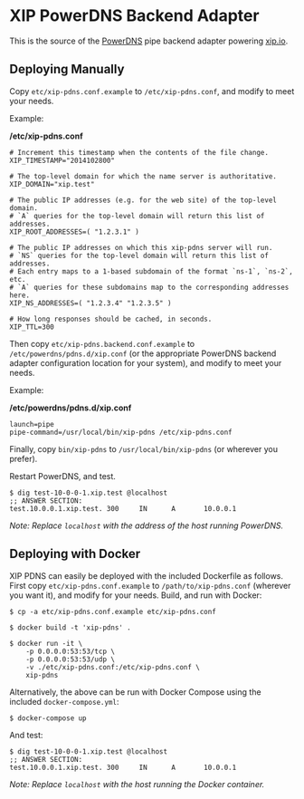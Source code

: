 # XIP PowerDNS Backend Adapter

This is the source of the [PowerDNS](http://powerdns.com/) pipe backend 
adapter powering [xip.io](http://xip.io/).

## Deploying Manually

Copy `etc/xip-pdns.conf.example` to `/etc/xip-pdns.conf`, and modify to meet 
your needs.  

Example: 

**/etc/xip-pdns.conf**

```
# Increment this timestamp when the contents of the file change.
XIP_TIMESTAMP="2014102800"

# The top-level domain for which the name server is authoritative.
XIP_DOMAIN="xip.test"

# The public IP addresses (e.g. for the web site) of the top-level domain.
# `A` queries for the top-level domain will return this list of addresses.
XIP_ROOT_ADDRESSES=( "1.2.3.1" )

# The public IP addresses on which this xip-pdns server will run.
# `NS` queries for the top-level domain will return this list of addresses.
# Each entry maps to a 1-based subdomain of the format `ns-1`, `ns-2`, etc.
# `A` queries for these subdomains map to the corresponding addresses here.
XIP_NS_ADDRESSES=( "1.2.3.4" "1.2.3.5" )

# How long responses should be cached, in seconds.
XIP_TTL=300
```

Then copy `etc/xip-pdns.backend.conf.example` to 
`/etc/powerdns/pdns.d/xip.conf` (or the appropriate PowerDNS backend adapter 
configuration location for your system), and modify to meet your needs.

Example: 

**/etc/powerdns/pdns.d/xip.conf**

```
launch=pipe
pipe-command=/usr/local/bin/xip-pdns /etc/xip-pdns.conf
```

Finally, copy `bin/xip-pdns` to `/usr/local/bin/xip-pdns` (or wherever you 
prefer).

Restart PowerDNS, and test.

```
$ dig test-10-0-0-1.xip.test @localhost
;; ANSWER SECTION:
test.10.0.0.1.xip.test. 300     IN      A       10.0.0.1
```

*Note: Replace `localhost` with the address of the host running PowerDNS.*

## Deploying with Docker

XIP PDNS can easily be deployed with the included Dockerfile as follows.  
First copy `etc/xip-pdns.conf.example` to `/path/to/xip-pdns.conf` (wherever 
you want it), and modify for your needs.   Build, and run with Docker:

```
$ cp -a etc/xip-pdns.conf.example etc/xip-pdns.conf

$ docker build -t 'xip-pdns' .

$ docker run -it \
    -p 0.0.0.0:53:53/tcp \
    -p 0.0.0.0:53:53/udp \
    -v ./etc/xip-pdns.conf:/etc/xip-pdns.conf \
    xip-pdns
```

Alternatively, the above can be run with Docker Compose using the included
`docker-compose.yml`:

```
$ docker-compose up
```

And test:

```
$ dig test-10-0-0-1.xip.test @localhost
;; ANSWER SECTION:
test.10.0.0.1.xip.test. 300     IN      A       10.0.0.1
```

*Note: Replace `localhost` with the host running the Docker container.*
